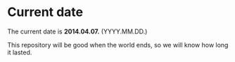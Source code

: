 # Current date

The current date is **2014.04.07.** (YYYY.MM.DD.)

This repository will be good when the world ends, so we will know how long it lasted.
